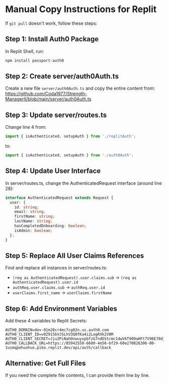 # Manual Copy Instructions for Replit

If `git pull` doesn't work, follow these steps:

## Step 1: Install Auth0 Package
In Replit Shell, run:
```bash
npm install passport-auth0
```

## Step 2: Create server/auth0Auth.ts
Create a new file `server/auth0Auth.ts` and copy the entire content from:
https://github.com/Coda1977/Strength-ManagerII/blob/main/server/auth0Auth.ts

## Step 3: Update server/routes.ts
Change line 4 from:
```typescript
import { isAuthenticated, setupAuth } from './replitAuth';
```
to:
```typescript
import { isAuthenticated, setupAuth } from './auth0Auth';
```

## Step 4: Update User Interface
In server/routes.ts, change the AuthenticatedRequest interface (around line 28):
```typescript
interface AuthenticatedRequest extends Request {
  user: {
    id: string;
    email: string;
    firstName: string;
    lastName: string;
    hasCompletedOnboarding: boolean;
    isAdmin: boolean;
  };
}
```

## Step 5: Replace All User Claims References
Find and replace all instances in server/routes.ts:
- `(req as AuthenticatedRequest).user.claims.sub` → `(req as AuthenticatedRequest).user.id`
- `authReq.user.claims.sub` → `authReq.user.id`
- `userClaims.first_name` → `userClaims.firstName`

## Step 6: Add Environment Variables
Add these 4 variables to Replit Secrets:
```
AUTH0_DOMAIN=dev-01m20cr4mc7cg02n.us.auth0.com
AUTH0_CLIENT_ID=v0Z91SbVJSLhV3Q0fKa4i2LogRXk2V0M
AUTH0_CLIENT_SECRET=Jju2PiNahOnwuyxpbfzG7ndDStcmc14wV6T909aHFt7V96E78djqRtBCosX9v76M
AUTH0_CALLBACK_URL=https://85942558-6680-4e56-bf29-60e270826306-00-1usmqpohuohuo.pike.replit.dev/api/auth/callback
```

## Alternative: Get Full Files
If you need the complete file contents, I can provide them line by line.